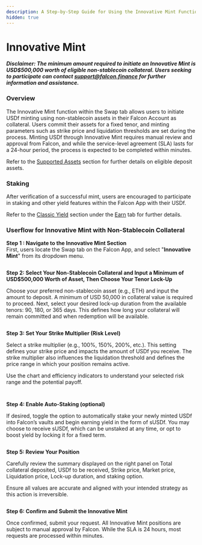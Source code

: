```yaml
---
description: A Step-by-Step Guide for Using the Innovative Mint Function
hidden: true
---
```


# Innovative Mint

_**Disclaimer: The minimum amount required to initiate an Innovative Mint is USD$500,000 worth of eligible non-stablecoin collateral. Users seeking to participate can contact support@falcon.finance for further information and assistance.**_

### Overview

The Innovative Mint function within the Swap tab allows users to initiate USDf minting using non-stablecoin assets in their Falcon Account as collateral. Users commit their assets for a fixed tenor, and minting parameters such as strike price and liquidation thresholds are set during the process. Minting USDf through Innovative Mint requires manual review and approval from Falcon, and while the service-level agreement (SLA) lasts for a 24-hour period, the process is expected to be completed within minutes.

Refer to the [Supported Assets](../../../supported-assets.md) section for further details on eligible deposit assets.

### **Staking**

After verification of a successful mint, users are encouraged to participate in staking and other yield features within the Falcon App with their USDf.

Refer to the [Classic Yield](../navigating-the-earn-tab/classic-yield/) section under the [Earn](../navigating-the-earn-tab/) tab for further details.

### Userflow for Innovative Mint with Non-Stablecoin Collateral

**Step 1 : Navigate to the Innovative Mint Section**\
First, users locate the Swap tab on the Falcon App, and select "**Innovative Mint**" from its dropdown menu.

<figure><img src="../../../.gitbook/assets/image (94).png" alt=""><figcaption></figcaption></figure>

**Step 2: Select Your Non-Stablecoin Collateral and Input a Minimum of USD$500,000 Worth of Asset, Then Choose Your Tenor Lock-Up**

Choose your preferred non-stablecoin asset (e.g., ETH) and input the amount to deposit. A minimum of USD 50,000 in collateral value is required to proceed. Next, select your desired lock-up duration from the available tenors: 90, 180, or 365 days. This defines how long your collateral will remain committed and when redemption will be available.

<figure><img src="../../../.gitbook/assets/Screenshot 2025-04-30 at 12.28.23 PM.png" alt=""><figcaption></figcaption></figure>

**Step 3: Set Your Strike Multiplier (Risk Level)**

Select a strike multiplier (e.g., 100%, 150%, 200%, etc.). This setting defines your strike price and impacts the amount of USDf you receive. The strike multiplier also influences the liquidation threshold and defines the price range in which your position remains active.

Use the chart and efficiency indicators to understand your selected risk range and the potential payoff.

<figure><img src="../../../.gitbook/assets/image (96).png" alt=""><figcaption></figcaption></figure>

<figure><img src="../../../.gitbook/assets/image (1).png" alt=""><figcaption></figcaption></figure>

**Step 4: Enable Auto-Staking (optional)**&#x20;

If desired, toggle the option to automatically stake your newly minted USDf into Falcon’s vaults and begin earning yield in the form of sUSDf. You may choose to receive sUSDf, which can be unstaked at any time, or opt to boost yield by locking it for a fixed term.

<figure><img src="../../../.gitbook/assets/image (101).png" alt=""><figcaption></figcaption></figure>

**Step 5: Review Your Position**

Carefully review the summary displayed on the right panel on Total collateral deposited, USDf to be received, Strike price, Market price, Liquidation price, Lock-up duration, and staking option. &#x20;

Ensure all values are accurate and aligned with your intended strategy as this action is irreversible.&#x20;

<figure><img src="../../../.gitbook/assets/image (2).png" alt=""><figcaption></figcaption></figure>

**Step 6: Confirm and Submit the Innovative Mint**

Once confirmed, submit your request. All Innovative Mint positions are subject to manual approval by Falcon. While the SLA is 24 hours, most requests are processed within minutes.

<figure><img src="../../../.gitbook/assets/image.png" alt=""><figcaption></figcaption></figure>
